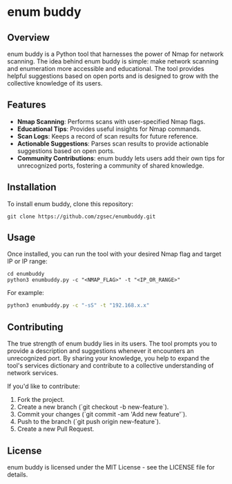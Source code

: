 
# enum buddy

## Overview

enum buddy is a Python tool that harnesses the power of Nmap for network scanning. The idea behind enum buddy is simple: make network scanning and enumeration more accessible and educational. The tool provides helpful suggestions based on open ports and is designed to grow with the collective knowledge of its users.

## Features

- **Nmap Scanning**: Performs scans with user-specified Nmap flags.
- **Educational Tips**: Provides useful insights for Nmap commands.
- **Scan Logs**: Keeps a record of scan results for future reference.
- **Actionable Suggestions**: Parses scan results to provide actionable suggestions based on open ports.
- **Community Contributions**: enum buddy lets users add their own tips for unrecognized ports, fostering a community of shared knowledge.

## Installation

To install enum buddy, clone this repository:

```
git clone https://github.com/zgsec/enumbuddy.git
```

## Usage

Once installed, you can run the tool with your desired Nmap flag and target IP or IP range:

```
cd enumbuddy
python3 enumbuddy.py -c "<NMAP_FLAG>" -t "<IP_OR_RANGE>"
```

For example:

```bash
python3 enumbuddy.py -c "-sS" -t "192.168.x.x"
```

## Contributing

The true strength of enum buddy lies in its users. The tool prompts you to provide a description and suggestions whenever it encounters an unrecognized port. By sharing your knowledge, you help to expand the tool's services dictionary and contribute to a collective understanding of network services. 

If you'd like to contribute:

1. Fork the project.
2. Create a new branch (\`git checkout -b new-feature\`).
3. Commit your changes (\`git commit -am 'Add new feature'\`).
4. Push to the branch (\`git push origin new-feature\`).
5. Create a new Pull Request.

## License

enum buddy is licensed under the MIT License - see the LICENSE file for details.
